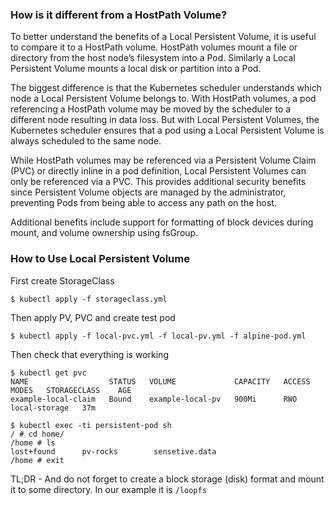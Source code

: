 ### How is it different from a HostPath Volume?

To better understand the benefits of a Local Persistent Volume, it is useful to compare it to a HostPath volume. HostPath volumes mount a file or directory from the host node’s filesystem into a Pod. Similarly a Local Persistent Volume mounts a local disk or partition into a Pod.

The biggest difference is that the Kubernetes scheduler understands which node a Local Persistent Volume belongs to. With HostPath volumes, a pod referencing a HostPath volume may be moved by the scheduler to a different node resulting in data loss. But with Local Persistent Volumes, the Kubernetes scheduler ensures that a pod using a Local Persistent Volume is always scheduled to the same node.

While HostPath volumes may be referenced via a Persistent Volume Claim (PVC) or directly inline in a pod definition, Local Persistent Volumes can only be referenced via a PVC. This provides additional security benefits since Persistent Volume objects are managed by the administrator, preventing Pods from being able to access any path on the host.

Additional benefits include support for formatting of block devices during mount, and volume ownership using fsGroup.

### How to Use Local Persistent Volume

First create StorageClass
```
$ kubectl apply -f storageclass.yml
```

Then apply PV, PVC and create test pod
```
$ kubectl apply -f local-pvc.yml -f local-pv.yml -f alpine-pod.yml
```

Then check that everything is working 
```
$ kubectl get pvc
NAME                  STATUS   VOLUME             CAPACITY   ACCESS MODES   STORAGECLASS    AGE
example-local-claim   Bound    example-local-pv   900Mi      RWO            local-storage   37m
```
```
$ kubectl exec -ti persistent-pod sh
/ # cd home/
/home # ls
lost+found      pv-rocks        sensetive.data
/home # exit
```

TL;DR - And do not forget to create a block storage (disk) format and mount it to some directory. In our example it is `/loopfs` 
